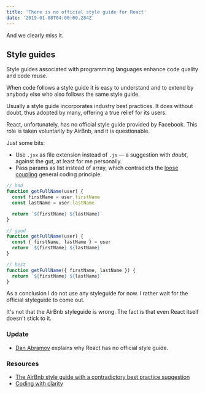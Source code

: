 ```yaml
---
title: 'There is no official style guide for React'
date: '2019-01-08T04:00:00.284Z'
---
```


And we clearly miss it.

<!--more-->

## Style guides

Style guides associated with programming languages enhance code quality and code reuse.

When code follows a style guide it is easy to understand and to extend by anybody else who also follows the same style guide.

Usually a style guide incorporates industry best practices. It does without doubt, thus adopted by many, offering a true relief for its users.

React, unfortunately, has no official style guide provided by Facebook. This role is taken voluntarily by AirBnb, and it is questionable.

Just some bits:

- Use `.jsx` as file extension instead of `.js` &mdash; a suggestion with _doubt_, against the gut, at least for me personally.
- Pass params as list instead of array, which contradicts the [loose coupling](https://alistapart.com/article/coding-with-clarity#section3) general coding principle.

```javascript
// bad
function getFullName(user) {
  const firstName = user.firstName
  const lastName = user.lastName

  return `${firstName} ${lastName}`
}

// good
function getFullName(user) {
  const { firstName, lastName } = user
  return `${firstName} ${lastName}`
}

// best
function getFullName({ firstName, lastName }) {
  return `${firstName} ${lastName}`
}
```

As a conclusion I do not use any styleguide for now. I rather wait for the official styleguide to come out.

It's not that the AirBnb styleguide is wrong. The fact is that even React itself doesn't stick to it.

### Update

- [Dan Abramov](https://overreacted.io/writing-resilient-components/) explains why React has no official style guide.

### Resources

- [The AirBnb style guide with a contradictory best practice suggestion](https://github.com/airbnb/javascript#destructuring)
- [Coding with clarity](https://alistapart.com/article/coding-with-clarity#section3)
